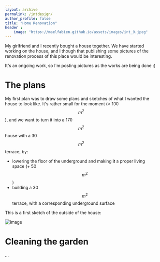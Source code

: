```yaml
---
layout: archive
permalink: /intdesign/
author_profile: false
title: "Home Renovation"
header :
    image: "https://maelfabien.github.io/assets/images/int_0.jpeg"
---
```


<!-- jQuery 1.8 or later, 33 KB -->
<script src="https://ajax.googleapis.com/ajax/libs/jquery/1.11.1/jquery.min.js"></script>

<!-- Fotorama from CDNJS, 19 KB -->
<link  href="https://cdnjs.cloudflare.com/ajax/libs/fotorama/4.6.4/fotorama.css" rel="stylesheet">
<script src="https://cdnjs.cloudflare.com/ajax/libs/fotorama/4.6.4/fotorama.js"></script>

My girlfriend and I recently bought a house together. We have started working on the house, and I though that publishing some pictures of the renovation process of this place would be interesting.

It's an ongoing work, so I'm posting pictures as the works are being done :)

# The plans

My first plan was to draw some plans and sketches of what I wanted the house to look like. It's rather small for the moment (< 100 $$ m^2 $$), and we want to turn it into a 170 $$ m^2 $$ house with a 30 $$ m^2 $$ terrace, by:
- lowering the floor of the underground and making it a proper living space (+ 50 $$ m^2 $$)
- building a 30 $$ m^2 $$ terrace, with a corresponding underground surface

This is a first sketch of the outside of the house:

![image](https://maelfabien.github.io/assets/images/ext_1.png)

# Cleaning the garden

...